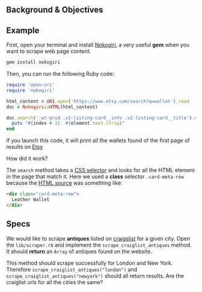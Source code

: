 ## Background & Objectives

## Example

First, open your terminal and install [Nokogiri](http://www.nokogiri.org/),
a very useful **gem** when you want to scrape web page content.

```bash
gem install nokogiri
```

Then, you can run the following Ruby code:

```ruby
require 'open-uri'
require 'nokogiri'

html_content = URI.open('https://www.etsy.com/search?q=wallet').read
doc = Nokogiri::HTML(html_content)

doc.search('.wt-grid .v2-listing-card__info .v2-listing-card__title').each_with_index do |element, index|
  puts "#{index + 1}. #{element.text.strip}"
end
```

If you launch this code, it will print all the wallets found of
the first page of results on [Etsy](https://www.etsy.com/search?q=wallet)

How did it work?

The `search` method takes a [CSS selector](https://developer.mozilla.org/en-US/docs/Web/Guide/CSS/Getting_started/Selectors)
and looks for all the HTML element in the page that match it. Here we used a **class** selector `.card-meta-row`
because the [HTML source](https://support.mozilla.org/en-US/questions/873324) was something like:

```html
<div class="card-meta-row">
  Leather Wallet
</div>
```

## Specs

We would like to scrape **antiques** listed on [craigslist](https://craigslist.org/) for a given city. Open the `lib/scraper.rb` and implement the `scrape_craiglist_antiques` method. It should **return** an `Array` of antiques found on the website.

This method should scrape successfully for London and New York. Therefore `scrape_craiglist_antiques("london")` and `scrape_craiglist_antiques("newyork")` should all return results. Are the craiglist urls for all the cities the same?
